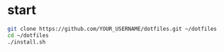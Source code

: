 # start
```bash
git clone https://github.com/YOUR_USERNAME/dotfiles.git ~/dotfiles
cd ~/dotfiles
./install.sh
```

